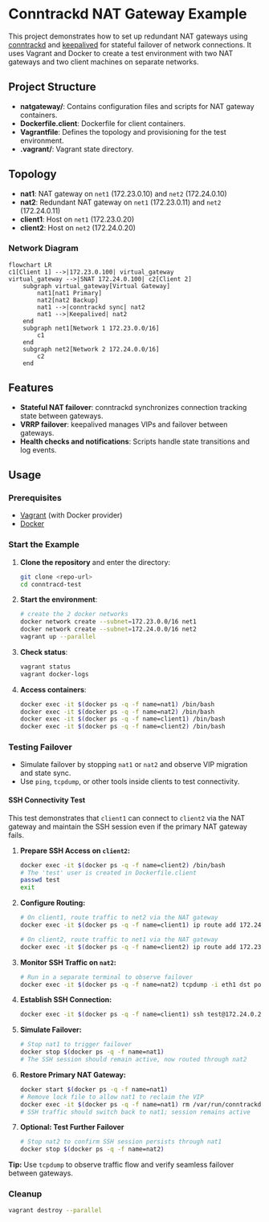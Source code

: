 # Conntrackd NAT Gateway Example

This project demonstrates how to set up redundant NAT gateways using [conntrackd](https://manpages.debian.org/testing/conntrackd/conntrackd.8.en.html) and [keepalived](https://keepalived.org/) for stateful failover of network connections. It uses Vagrant and Docker to create a test environment with two NAT gateways and two client machines on separate networks.

## Project Structure

- **natgateway/**: Contains configuration files and scripts for NAT gateway containers.
- **Dockerfile.client**: Dockerfile for client containers.
- **Vagrantfile**: Defines the topology and provisioning for the test environment.
- **.vagrant/**: Vagrant state directory.

## Topology

- **nat1**: NAT gateway on `net1` (172.23.0.10) and `net2` (172.24.0.10)
- **nat2**: Redundant NAT gateway on `net1` (172.23.0.11) and `net2` (172.24.0.11)
- **client1**: Host on `net1` (172.23.0.20)
- **client2**: Host on `net2` (172.24.0.20)

### Network Diagram
```mermaid
flowchart LR
c1[Client 1] -->|172.23.0.100| virtual_gateway
virtual_gateway -->|SNAT 172.24.0.100| c2[Client 2]
    subgraph virtual_gateway[Virtual Gateway]
        nat1[nat1 Primary]
        nat2[nat2 Backup]
        nat1 -->|conntrackd sync| nat2
        nat1 -->|Keepalived| nat2
    end
    subgraph net1[Network 1 172.23.0.0/16]
        c1
    end
    subgraph net2[Network 2 172.24.0.0/16]
        c2
    end
```

## Features

- **Stateful NAT failover**: conntrackd synchronizes connection tracking state between gateways.
- **VRRP failover**: keepalived manages VIPs and failover between gateways.
- **Health checks and notifications**: Scripts handle state transitions and log events.

## Usage

### Prerequisites

- [Vagrant](https://www.vagrantup.com/) (with Docker provider)
- [Docker](https://www.docker.com/)

### Start the Example

1. **Clone the repository** and enter the directory:
    ```sh
    git clone <repo-url>
    cd conntracd-test
    ```

2. **Start the environment**:
    ```sh
    # create the 2 docker networks
    docker network create --subnet=172.23.0.0/16 net1
    docker network create --subnet=172.24.0.0/16 net2
    vagrant up --parallel
    ```

3. **Check status**:
    ```sh
    vagrant status
    vagrant docker-logs
    ```

4. **Access containers**:
    ```sh
    docker exec -it $(docker ps -q -f name=nat1) /bin/bash
    docker exec -it $(docker ps -q -f name=nat2) /bin/bash
    docker exec -it $(docker ps -q -f name=client1) /bin/bash
    docker exec -it $(docker ps -q -f name=client2) /bin/bash
    ```

### Testing Failover

- Simulate failover by stopping `nat1` or `nat2` and observe VIP migration and state sync.
- Use `ping`, `tcpdump`, or other tools inside clients to test connectivity.

#### SSH Connectivity Test

This test demonstrates that `client1` can connect to `client2` via the NAT gateway and maintain the SSH session even if the primary NAT gateway fails.

1. **Prepare SSH Access on `client2`:**
    ```sh
    docker exec -it $(docker ps -q -f name=client2) /bin/bash
    # The 'test' user is created in Dockerfile.client
    passwd test
    exit
    ```

2. **Configure Routing:**
    ```sh
    # On client1, route traffic to net2 via the NAT gateway
    docker exec -it $(docker ps -q -f name=client1) ip route add 172.24.0.0/16 via 172.23.0.100

    # On client2, route traffic to net1 via the NAT gateway
    docker exec -it $(docker ps -q -f name=client2) ip route add 172.23.0.0/16 via 172.24.0.100
    ```

3. **Monitor SSH Traffic on `nat2`:**
    ```sh
    # Run in a separate terminal to observe failover
    docker exec -it $(docker ps -q -f name=nat2) tcpdump -i eth1 dst port 22 -n
    ```

4. **Establish SSH Connection:**
    ```sh
    docker exec -it $(docker ps -q -f name=client1) ssh test@172.24.0.20
    ```

5. **Simulate Failover:**
    ```sh
    # Stop nat1 to trigger failover
    docker stop $(docker ps -q -f name=nat1)
    # The SSH session should remain active, now routed through nat2
    ```

6. **Restore Primary NAT Gateway:**
    ```sh
    docker start $(docker ps -q -f name=nat1)
    # Remove lock file to allow nat1 to reclaim the VIP
    docker exec -it $(docker ps -q -f name=nat1) rm /var/run/conntrackd.lock
    # SSH traffic should switch back to nat1; session remains active
    ```

7. **Optional: Test Further Failover**
    ```sh
    # Stop nat2 to confirm SSH session persists through nat1
    docker stop $(docker ps -q -f name=nat2)
    ```

**Tip:** Use `tcpdump` to observe traffic flow and verify seamless failover between gateways.
### Cleanup

```sh
vagrant destroy --parallel
```